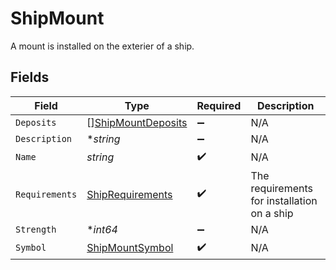 # ShipMount

A mount is installed on the exterier of a ship.


## Fields

| Field                                                           | Type                                                            | Required                                                        | Description                                                     |
| --------------------------------------------------------------- | --------------------------------------------------------------- | --------------------------------------------------------------- | --------------------------------------------------------------- |
| `Deposits`                                                      | [][ShipMountDeposits](../../models/shared/shipmountdeposits.md) | :heavy_minus_sign:                                              | N/A                                                             |
| `Description`                                                   | **string*                                                       | :heavy_minus_sign:                                              | N/A                                                             |
| `Name`                                                          | *string*                                                        | :heavy_check_mark:                                              | N/A                                                             |
| `Requirements`                                                  | [ShipRequirements](../../models/shared/shiprequirements.md)     | :heavy_check_mark:                                              | The requirements for installation on a ship                     |
| `Strength`                                                      | **int64*                                                        | :heavy_minus_sign:                                              | N/A                                                             |
| `Symbol`                                                        | [ShipMountSymbol](../../models/shared/shipmountsymbol.md)       | :heavy_check_mark:                                              | N/A                                                             |